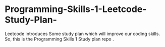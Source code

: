 # Programming-Skills-1-Leetcode-Study-Plan-
Leetcode introduces Some study plan which will improve our coding skills. So, this is the Programming Skills 1 Study plan repo .
